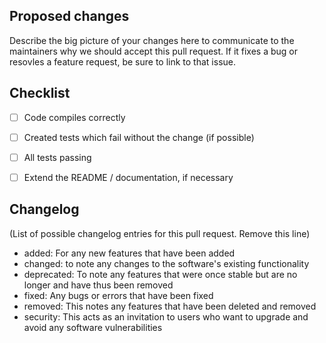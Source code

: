 ﻿## Proposed changes

Describe the big picture of your changes here to communicate to the maintainers why we should accept this pull request. If it fixes a bug or resovles a feature request, be sure to link to that issue.


## Checklist

- [ ] Code compiles correctly
- [ ] Created tests which fail without the change (if possible)
- [ ] All tests passing
- [ ] Extend the README / documentation, if necessary


## Changelog

(List of possible changelog entries for this pull request. Remove this line)

- added: For any new features that have been added
- changed: to note any changes to the software's existing functionality
- deprecated: To note any features that were once stable but are no longer and have thus been removed
- fixed: Any bugs or errors that have been fixed
- removed: This notes any features that have been deleted and removed
- security: This acts as an invitation to users who want to upgrade and avoid any software vulnerabilities
